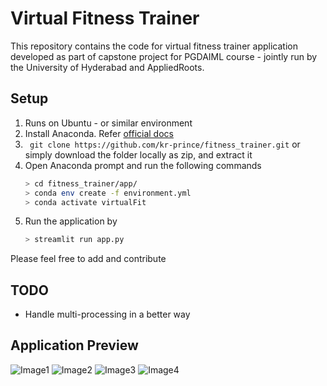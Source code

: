 # Virtual Fitness Trainer

This repository contains the code for virtual fitness trainer application developed as part of capstone project for PGDAIML course - jointly run by the University of Hyderabad and AppliedRoots.


## Setup

1. Runs on Ubuntu - or similar environment
2. Install Anaconda. Refer [official docs](https://docs.anaconda.com/anaconda/install/index.html)
3. ``` git clone https://github.com/kr-prince/fitness_trainer.git``` or simply download the folder locally as zip, and extract it
4. Open Anaconda prompt and run the following commands
	```sh
	> cd fitness_trainer/app/
	> conda env create -f environment.yml
	> conda activate virtualFit
	```
4. Run the application by
	```sh 
	> streamlit run app.py 
	```

Please feel free to add and contribute


## TODO
* Handle multi-processing in a better way


## Application Preview

![Image1](https://github.com/kr-prince/fitness_trainer/blob/main/resources/output/pic1.png)
![Image2](https://github.com/kr-prince/fitness_trainer/blob/main/resources/output/pic2.png)
![Image3](https://github.com/kr-prince/fitness_trainer/blob/main/resources/output/pic3.png)
![Image4](https://github.com/kr-prince/fitness_trainer/blob/main/resources/output/pic4.png)
